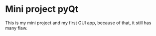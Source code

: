 # Mini project pyQt

This is my mini project and my first GUI app, because of that, it still has many flaw.